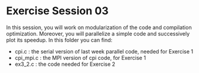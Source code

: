 # Exercise Session 03 #
In this session, you will work on modularization of the code and compilation optimization. Moreover, you will parallelize a simple code and successively plot its speedup. 
In this folder you can find:
- cpi.c : the serial version of last week parallel code, needed for Exercise 1
- cpi_mpi.c : the MPI version of cpi code, for Exercise 1
- ex3_2.c : the code needed for Exercise 2 